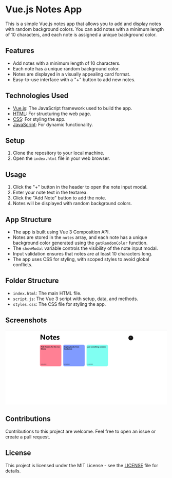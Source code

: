 # Vue.js Notes App

This is a simple Vue.js notes app that allows you to add and display notes with random background colors. You can add notes with a minimum length of 10 characters, and each note is assigned a unique background color.

## Features

- Add notes with a minimum length of 10 characters.
- Each note has a unique random background color.
- Notes are displayed in a visually appealing card format.
- Easy-to-use interface with a "+" button to add new notes.

## Technologies Used

- [Vue.js](https://vuejs.org/): The JavaScript framework used to build the app.
- [HTML](https://developer.mozilla.org/en-US/docs/Web/HTML): For structuring the web page.
- [CSS](https://developer.mozilla.org/en-US/docs/Web/CSS): For styling the app.
- [JavaScript](https://developer.mozilla.org/en-US/docs/Web/JavaScript): For dynamic functionality.

## Setup

1. Clone the repository to your local machine.
2. Open the `index.html` file in your web browser.

## Usage

1. Click the "+" button in the header to open the note input modal.
2. Enter your note text in the textarea.
3. Click the "Add Note" button to add the note.
4. Notes will be displayed with random background colors.

## App Structure

- The app is built using Vue 3 Composition API.
- Notes are stored in the `notes` array, and each note has a unique background color generated using the `getRandomColor` function.
- The `showModal` variable controls the visibility of the note input modal.
- Input validation ensures that notes are at least 10 characters long.
- The app uses CSS for styling, with scoped styles to avoid global conflicts.

## Folder Structure

- `index.html`: The main HTML file.
- `script.js`: The Vue 3 script with setup, data, and methods.
- `styles.css`: The CSS file for styling the app.

## Screenshots

![App Screenshot](screenshot.png)

## Contributions

Contributions to this project are welcome. Feel free to open an issue or create a pull request.

## License

This project is licensed under the MIT License - see the [LICENSE](LICENSE) file for details.
